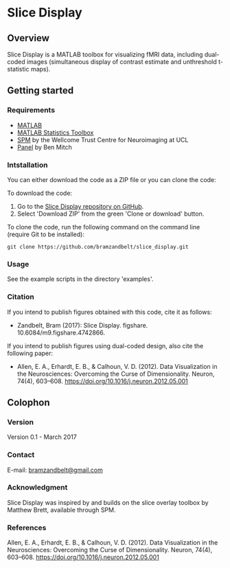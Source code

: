 # Slice Display

## Overview

Slice Display is a MATLAB toolbox for visualizing fMRI data, including dual-coded images (simultaneous display of contrast estimate and unthreshold t-statistic maps).

## Getting started

### Requirements

* [MATLAB](http://www.mathworks.com)
* [MATLAB Statistics Toolbox](http://www.mathworks.com/products/statistics/)
* [SPM](http://www.fil.ion.ucl.ac.uk/spm/) by the Wellcome Trust Centre for Neuroimaging at UCL
* [Panel](https://www.mathworks.com/matlabcentral/fileexchange/20003-panel) by Ben Mitch

### Intstallation

You can either download the code as a ZIP file or you can clone the code:

To download the code:
1. Go to the [Slice Display repository on GitHub](https://github.com/bramzandbelt/slice_display).
2. Select 'Download ZIP' from the green 'Clone or download' button.

To clone the code, run the following command on the command line (require Git to be installed):

```
git clone https://github.com/bramzandbelt/slice_display.git
```

### Usage

See the example scripts in the directory 'examples'.

### Citation
If you intend to publish figures obtained with this code, cite it as follows:
- Zandbelt, Bram (2017): Slice Display. figshare. 10.6084/m9.figshare.4742866.

If you intend to publish figures using dual-coded design, also cite the following paper:
- Allen, E. A., Erhardt, E. B., & Calhoun, V. D. (2012). Data Visualization in the Neurosciences: Overcoming the Curse of Dimensionality. Neuron, 74(4), 603–608. https://doi.org/10.1016/j.neuron.2012.05.001

## Colophon

### Version

Version 0.1 - March 2017

### Contact

E-mail: bramzandbelt@gmail.com  

### Acknowledgment

Slice Display was inspired by and builds on the slice overlay toolbox by Matthew Brett, available through SPM.

### References

Allen, E. A., Erhardt, E. B., & Calhoun, V. D. (2012). Data Visualization in the Neurosciences: Overcoming the Curse of Dimensionality. Neuron, 74(4), 603–608. https://doi.org/10.1016/j.neuron.2012.05.001

